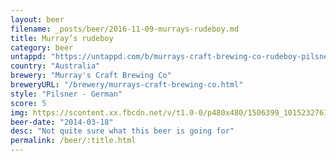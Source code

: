 ```yaml
---
layout: beer
filename: _posts/beer/2016-11-09-murrays-rudeboy.md
title: Murray’s rudeboy
category: beer
untappd: "https://untappd.com/b/murrays-craft-brewing-co-rudeboy-pilsner/116680"
country: "Australia"
brewery: "Murray's Craft Brewing Co"
breweryURL: "/brewery/murrays-craft-brewing-co.html"
style: "Pilsner - German"
score: 5
img: https://scontent.xx.fbcdn.net/v/t1.0-0/p480x480/1506399_10152327616573745_36221798_n.jpg?oh=dd5b5510beea5d7bb110d8405d82a2a8&oe=5A6DC9B5
beer-date: "2014-03-18"
desc: "Not quite sure what this beer is going for"
permalink: /beer/:title.html
---
```

